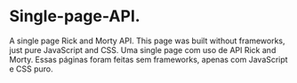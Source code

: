 # Single-page-API.
A single page Rick and Morty API.
This page was built without frameworks, just pure JavaScript and CSS.
Uma single page com uso de API Rick and Morty.
Essas páginas foram feitas sem frameworks, apenas com JavaScript e CSS puro.
